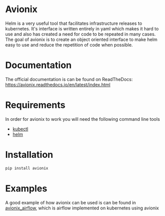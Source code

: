 # Avionix
Helm is a very useful tool that facilitates infrastructure releases to kubernetes. It's 
interface is written entirely in yaml which makes it hard to use and also has
 created a need for code to be repeated in many cases. The goal of avionix is to
  create an object oriented interface to make helm easy to use and reduce the
   repetition of code when possible.
   
# Documentation
The official documentation is can be found on ReadTheDocs: https://avionix.readthedocs.io/en/latest/index.html
   
# Requirements

In order for avionix to work you will need the following command line tools

- [kubectl](https://kubernetes.io/docs/tasks/tools/install-kubectl/)
- [helm](https://helm.sh/docs/intro/install/)
   
# Installation

```bash
pip install avionix
```

# Examples

A good example of how avionix can be used is can be found in [avionix_airflow](https://github.com/zbrookle/avionix_airflow), which
 is airflow implemented on kubernetes using avionix